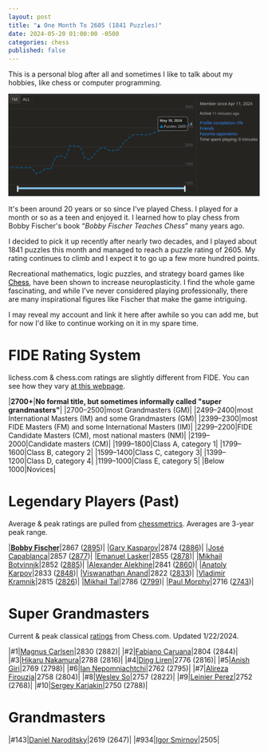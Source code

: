 ```yaml
---
layout: post
title: "♟️ One Month To 2605 (1841 Puzzles)"
date: 2024-05-20 01:00:00 -0500
categories: chess
published: false
---
```


This is a personal blog after all and sometimes I like to talk about my hobbies, like chess or computer programming.

![2605](\assets\images\chess\OneMonth2605.png)

It's been around 20 years or so since I've played Chess. I played for a month or so as a teen and enjoyed it. I learned how to play chess from Bobby Fischer's book &ldquo;*Bobby Fischer Teaches Chess*&rdquo; many years ago. 

I decided to pick it up recently after nearly two decades, and I played about 1841 puzzles this month and managed to reach a puzzle rating of 2605. My rating continues to climb and I expect it to go up a few more hundred points.

Recreational mathematics, logic puzzles, and strategy board games like <a style="color:black;" href="https://youtu.be/cDJXsPS5FPM">Chess</a>, have been shown to increase neuroplasticity. I find the whole game fascinating, and while I've never considered playing professionally, there are many inspirational figures like Fischer that make the game intriguing. 

I may reveal my account and link it here after awhile so you can add me, but for now I'd like to continue working on it in my spare time.

<!-- I would showcase my wins against the Magnus (2882) bot on chess.com, but I don't know that I should count wins by memorization or theory, as the bot was prone to play into certain lines very deeply. Pure tactical skill matters more to me. -->


# FIDE Rating System

lichess.com & chess.com ratings are slightly different from FIDE. You can see how they vary [at this webpage](https://chessgoals.com/rating-comparison/).

|**2700+**|**No formal title, but sometimes informally called "super grandmasters"**|
|2700–2500|most Grandmasters (GM)|
|2499–2400|most International Masters (IM) and some Grandmasters (GM)|
|2399–2300|most FIDE Masters (FM) and some International Masters (IM)|
|2299–2200|FIDE Candidate Masters (CM), most national masters (NM)|
|2199–2000|Candidate masters (CM)|
|1999–1800|Class A, category 1|
|1799–1600|Class B, category 2|
|1599–1400|Class C, category 3|
|1399–1200|Class D, category 4|
|1199–1000|Class E, category 5|
|Below 1000|Novices|

# Legendary Players (Past)

Average & peak ratings are pulled from [chessmetrics](http://chessmetrics.com/cm/CM2/PeakList.asp). Averages are 3-year peak range.

|[**Bobby Fischer**](https://www.chess.com/players/bobby-fischer)|2867 ([2895](http://chessmetrics.com/cm/CM2/PlayerProfile.asp?Params=199510SSSSS3S038178000000111000000000000010100))|
|[Gary Kasparov](https://www.chess.com/players/garry-kasparov)|2874 ([2886](http://chessmetrics.com/cm/CM2/PlayerProfile.asp?Params=199510SSSSS3S062926000000111000000000000010100))|
|[José Capablanca](https://www.chess.com/players/jose-raul-capablanca)|2857 ([2877](http://chessmetrics.com/cm/CM2/PlayerProfile.asp?Params=199510SSSSS3S019593000000111000000000000010100))|
|[Emanuel Lasker](https://www.chess.com/players/emanuel-lasker)|2855 ([2878](http://chessmetrics.com/cm/CM2/PlayerProfile.asp?Params=199510SSSSS3S073076000000111000000000000010100))|
|[Mikhail Botvinnik](https://www.chess.com/players/mikhail-botvinnik)|2852 ([2885](http://chessmetrics.com/cm/CM2/PlayerProfile.asp?Params=199510SSSSS3S015154000000111000000000000010100))|
|[Alexander Alekhine](https://www.chess.com/players/alexander-alekhine)|2841 ([2860](http://chessmetrics.com/cm/CM2/PlayerProfile.asp?Params=199510SSSSS3S002138000000111000000000000010100))|
|[Anatoly Karpov](https://www.chess.com/players/anatoly-karpov)|2833 ([2848](http://chessmetrics.com/cm/CM2/PlayerProfile.asp?Params=199510SSSSS3S062745000000111000000000000010100))|
|[Viswanathan Anand](https://www.chess.com/players/viswanathan-anand)|2822 ([2833](http://chessmetrics.com/cm/CM2/PlayerProfile.asp?Params=199510SSSSS3S003424000000111000000000000010100))|
|[Vladimir Kramnik](https://www.chess.com/players/vladimir-kramnik)|2815 ([2826](http://chessmetrics.com/cm/CM2/PlayerProfile.asp?Params=199510SSSSS3S068986000000111000000000000010100))|
|[Mikhail Tal](https://www.chess.com/players/mikhail-tal)|2786 ([2799](http://chessmetrics.com/cm/CM2/PlayerProfile.asp?Params=199510SSSSS3S129382000000111000000000000010100))|
|[Paul Morphy](https://www.chess.com/players/paul-morphy)|2716 ([2743](http://chessmetrics.com/cm/CM2/PlayerProfile.asp?Params=199510SSSSS3S088959000000111000000000000010100))|

<!-- [](https://en.wikipedia.org/wiki/Paul_Morphy) -->

# Super Grandmasters

Current & peak classical [ratings](https://www.chess.com/ratings) from Chess.com. Updated 1/22/2024.

|#1|[Magnus Carlsen](https://www.chess.com/players/magnus-carlsen)|2830 (2882)|
|#2|[Fabiano Caruana](https://www.chess.com/players/fabiano-caruana)|2804 (2844)|
|#3|[Hikaru Nakamura](https://www.chess.com/players/Hikaru-Nakamura)|2788 (2816)|
|#4|[Ding Liren](https://www.chess.com/players/ding-liren)|2776 (2816)|
|#5|[Anish Giri](https://www.chess.com/players/anish-giri)|2769 (2798)|
|#6|[Ian Nepomniachtchi](https://www.chess.com/players/ian-nepomniachtchi)|2762 (2795)|
|#7|[Alireza Firouzja](https://www.chess.com/players/alireza-firouzja)|2758 (2804)|
|#8|[Wesley So](https://www.chess.com/players/wesley-so)|2757 (2822)|
|#9|[Leinier Perez](https://www.chess.com/players/leinier-dominguez-perez)|2752 (2768)|
|#10|[Sergey Karjakin](https://www.chess.com/players/sergey-karjakin)|2750 (2788)|


# Grandmasters

|#143|[Daniel Naroditsky](https://www.chess.com/players/daniel-naroditsky)|2619 (2647)|
|#934|[Igor Smirnov](https://www.chessgames.com/player/igor_smirnov.html)|2505|